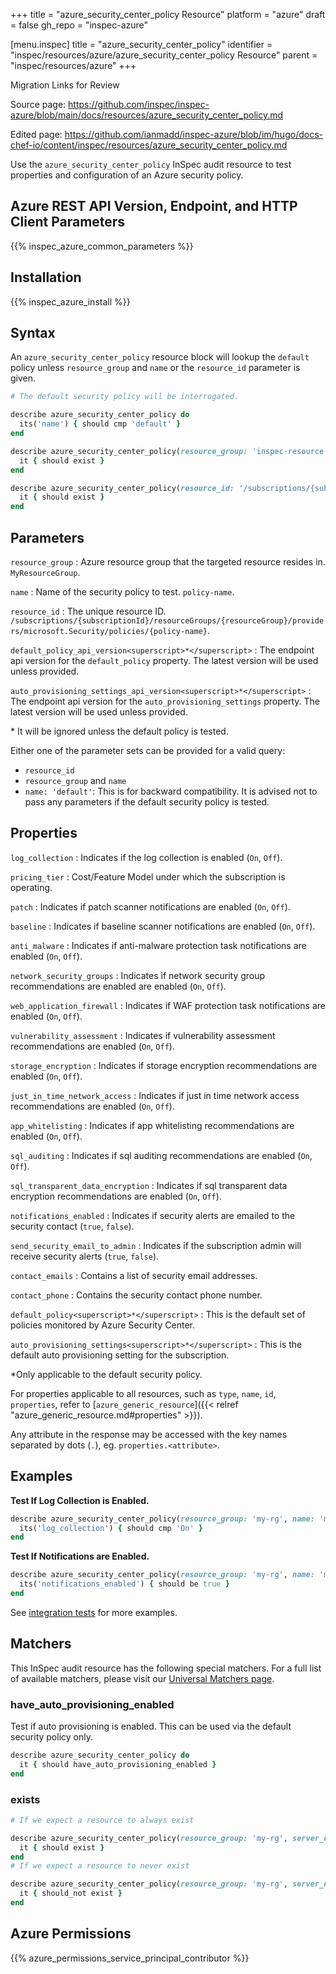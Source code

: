+++
title = "azure_security_center_policy Resource"
platform = "azure"
draft = false
gh_repo = "inspec-azure"

[menu.inspec]
title = "azure_security_center_policy"
identifier = "inspec/resources/azure/azure_security_center_policy Resource"
parent = "inspec/resources/azure"
+++

<div class="admonition-note">
<p class="admonition-note-title">Migration Links for Review</p>
<div class="admonition-note-text">
<p>Source page: <a href="https://github.com/inspec/inspec-azure/blob/main/docs/resources/azure_security_center_policy.md">https://github.com/inspec/inspec-azure/blob/main/docs/resources/azure_security_center_policy.md</a></p>
<p>Edited page: <a href="https://github.com/ianmadd/inspec-azure/blob/im/hugo/docs-chef-io/content/inspec/resources/azure_security_center_policy.md">https://github.com/ianmadd/inspec-azure/blob/im/hugo/docs-chef-io/content/inspec/resources/azure_security_center_policy.md</a></p>
</div>
</div>


Use the `azure_security_center_policy` InSpec audit resource to test properties and configuration of an Azure security policy.

## Azure REST API Version, Endpoint, and HTTP Client Parameters

{{% inspec_azure_common_parameters %}}

## Installation

{{% inspec_azure_install %}}

## Syntax

An `azure_security_center_policy` resource block will lookup the `default` policy unless `resource_group` and `name` or the `resource_id` parameter is given.
```ruby
# The default security policy will be interrogated.

describe azure_security_center_policy do
  its('name') { should cmp 'default' }
end
```
```ruby
describe azure_security_center_policy(resource_group: 'inspec-resource-group-9', name: 'example_policy') do
  it { should exist }
end
```
```ruby
describe azure_security_center_policy(resource_id: '/subscriptions/{subscriptionId}/resourceGroups/{resourceGroup}/providers/microsoft.Security/policies/{policy-name}') do
  it { should exist }
end
```

## Parameters

`resource_group`
: Azure resource group that the targeted resource resides in. `MyResourceGroup`.

`name`
: Name of the security policy to test. `policy-name`.

`resource_id`
: The unique resource ID. `/subscriptions/{subscriptionId}/resourceGroups/{resourceGroup}/providers/microsoft.Security/policies/{policy-name}`.

`default_policy_api_version<superscript>*</superscript>`
: The endpoint api version for the `default_policy` property. The latest version will be used unless provided.

`auto_provisioning_settings_api_version<superscript>*</superscript>`
: The endpoint api version for the `auto_provisioning_settings` property. The latest version will be used unless provided.

<superscript>*</superscript> It will be ignored unless the default policy is tested.

Either one of the parameter sets can be provided for a valid query:
- `resource_id`
- `resource_group` and `name`
- `name: 'default'`: This is for backward compatibility. It is advised not to pass any parameters if the default security policy is tested.

## Properties

`log_collection`
: Indicates if the log collection is enabled (`On`, `Off`).

`pricing_tier`
: Cost/Feature Model under which the subscription is operating.

`patch`
: Indicates if patch scanner notifications are enabled (`On`, `Off`).

`baseline`
: Indicates if baseline scanner notifications are enabled (`On`, `Off`).

`anti_malware`
: Indicates if anti-malware protection task notifications are enabled (`On`, `Off`).

`network_security_groups`
: Indicates if network security group recommendations are enabled are enabled (`On`, `Off`).

`web_application_firewall`
: Indicates if WAF protection task notifications are enabled (`On`, `Off`).

`vulnerability_assessment`
: Indicates if vulnerability assessment recommendations are enabled (`On`, `Off`).

`storage_encryption`
: Indicates if storage encryption recommendations are enabled (`On`, `Off`).

`just_in_time_network_access`
: Indicates if just in time network access recommendations are enabled (`On`, `Off`).

`app_whitelisting`
: Indicates if app whitelisting recommendations are enabled (`On`, `Off`).

`sql_auditing`
: Indicates if sql auditing recommendations are enabled (`On`, `Off`).

`sql_transparent_data_encryption`
: Indicates if sql transparent data encryption recommendations are enabled (`On`, `Off`).

`notifications_enabled`
: Indicates if security alerts are emailed to the security contact (`true`, `false`).

`send_security_email_to_admin`
: Indicates if the subscription admin will receive security alerts (`true`, `false`).

`contact_emails`
: Contains a list of security email addresses.

`contact_phone`
: Contains the security contact phone number.

`default_policy<superscript>*</superscript>`
: This is the default set of policies monitored by Azure Security Center.

`auto_provisioning_settings<superscript>*</superscript>`
: This is the default auto provisioning setting for the subscription.

<superscript>*</superscript>Only applicable to the default security policy.

For properties applicable to all resources, such as `type`, `name`, `id`, `properties`, refer to [`azure_generic_resource`]({{< relref "azure_generic_resource.md#properties" >}}).

Any attribute in the response may be accessed with the key names separated by dots (`.`), eg. `properties.<attribute>`.

## Examples

**Test If Log Collection is Enabled.**

```ruby
describe azure_security_center_policy(resource_group: 'my-rg', name: 'my_policy') do
  its('log_collection') { should cmp 'On' }
end
```
**Test If Notifications are Enabled.**

```ruby
describe azure_security_center_policy(resource_group: 'my-rg', name: 'my_policy') do
  its('notifications_enabled') { should be true }
end
```    
See [integration tests](../../test/integration/verify/controls/azurerm_security_center_policy.rb) for more examples.

## Matchers

This InSpec audit resource has the following special matchers. For a full list of available matchers, please visit our [Universal Matchers page](https://www.inspec.io/docs/reference/matchers/).

### have_auto_provisioning_enabled

Test if auto provisioning is enabled. This can be used via the default security policy only.
```ruby
describe azure_security_center_policy do
  it { should have_auto_provisioning_enabled }
end
```
### exists

```ruby
# If we expect a resource to always exist

describe azure_security_center_policy(resource_group: 'my-rg', server_name: 'my_policy') do
  it { should exist }
end
# If we expect a resource to never exist

describe azure_security_center_policy(resource_group: 'my-rg', server_name: 'my_policy') do
  it { should_not exist }
end
```

## Azure Permissions

{{% azure_permissions_service_principal_contributor %}}
